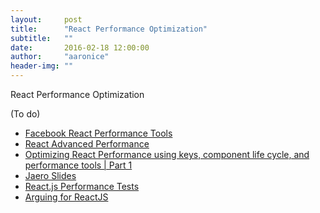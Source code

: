 ```yaml
---
layout:     post
title:      "React Performance Optimization"
subtitle:   ""
date:       2016-02-18 12:00:00
author:     "aaronice"
header-img: ""
---
```


React Performance Optimization

(To do)



- [Facebook React Performance Tools](https://facebook.github.io/react/docs/perf.html)
- [React Advanced Performance](https://facebook.github.io/react/docs/advanced-performance.html)
- [Optimizing React Performance using keys, component life cycle, and performance tools | Part 1](http://jaero.space/blog/react-performance-1)
- [Jaero Slides](http://kelle.co/react-perf-slides/#1)
- [React.js Performance Tests](http://jonmiles.github.io/react-performance-tests/react.html)
- [Arguing for ReactJS](https://medium.com/@joaomilho/arguing-for-reactjs-7b80aafc6493)
